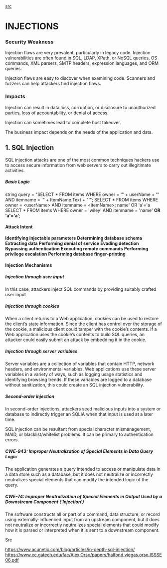 [src](https://www.owasp.org/index.php/Top_10-2017_A1-Injection)

# INJECTIONS

### Security Weakness	

Injection flaws are very prevalent, particularly in legacy code. Injection vulnerabilities are often found in SQL, LDAP, XPath, or NoSQL queries, OS commands, XML parsers, SMTP headers, expression languages, and ORM queries.

Injection flaws are easy to discover when examining code. Scanners and fuzzers can help attackers find injection flaws.

### Impacts 

Injection can result in data loss, corruption, or disclosure to unauthorized parties, loss of accountability, or denial of access. 

Injection can sometimes lead to complete host takeover.

The business impact depends on the needs of the application and data.

## 1. SQL Injection

SQL injection attacks are one of the most common techniques hackers use to access secure information from web servers to carry out illegitimate activities.

##### Basic Logic

string query = "SELECT * FROM items WHERE owner = '" + userName + "' AND itemname = '" + ItemName.Text + "'";
SELECT * FROM items WHERE owner = &lt;userName&gt; AND itemname = &lt;itemName&gt;;
name' OR 'a'='a
SELECT * FROM items WHERE owner = 'wiley' AND itemname = 'name' **OR 'a'='a'**;

#### Attack Intent

**Identifying injectable parameters**
**Determining database schema**
**Extracting data**
**Performing denial of service**
**Evading detection**
**Bypassing authentication**
**Executing remote commands**
**Performing privilege escalation**
**Performing database finger-printing**

#### Injection Mechanisms

##### Injection through user input 

In this case, attackers inject SQL commands by providing suitably crafted user input

##### Injection through cookies

When a client returns to a Web application, cookies can be used to restore the client’s state information. Since the client
has control over the storage of the cookie, a malicious client could tamper with the cookie’s contents. If a Web application uses the
cookie’s contents to build SQL queries, an attacker could easily submit an attack by embedding it in the cookie.

##### Injection through server variables
Server variables are a collection of variables that contain HTTP, network headers, and environmental variables. Web applications use these server variables in a variety of ways, such as logging usage statistics and identifying browsing trends. If these variables are logged to a database without sanitization, this could create an SQL injection vulnerability.

##### Second-order injection

In second-order injections, attackers seed malicious inputs into a system or database to indirectly trigger an SQLIA when that input is used at a later time.



SQL injection can be resultant from special character mismanagement, MAID, or blacklist/whitelist problems. It can be primary to authentication errors.


##### CWE-943: Improper Neutralization of Special Elements in Data Query Logic

The application generates a query intended to access or manipulate data in a data store such as a database, but it does not neutralize or incorrectly neutralizes special elements that can modify the intended logic of the query.

##### CWE-74: Improper Neutralization of Special Elements in Output Used by a Downstream Component ('Injection')

The software constructs all or part of a command, data structure, or record using externally-influenced input from an upstream component, but it does not neutralize or incorrectly neutralizes special elements that could modify how it is parsed or interpreted when it is sent to a downstream component.




Src

https://www.acunetix.com/blog/articles/in-depth-sql-injection/
https://www.cc.gatech.edu/fac/Alex.Orso/papers/halfond.viegas.orso.ISSSE06.pdf